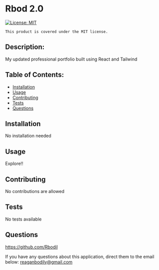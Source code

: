 # Rbod 2.0

  [![License: MIT](https://img.shields.io/badge/License-MIT-yellow.svg)](https://opensource.org/licenses/MIT)
      
    This product is covered under the MIT license.
    

  ## Description:
  
  My updated professional portfolio built using React and Tailwind

  ## Table of Contents:
  - [Installation](#installation)
  - [Usage](#usage)
  - [Contributing](#contributing)
  - [Tests](#tests)
  - [Questions](#questions)

  ## Installation

  No installation needed

  ## Usage
  
  Explore!!
  
  ## Contributing

  No contributions are allowed

  ## Tests

  No tests available

  ## Questions

  https://github.com/Rbodil

  If you have any questions about this application, direct them to the email below:
  reaganbodily@gmail.com
